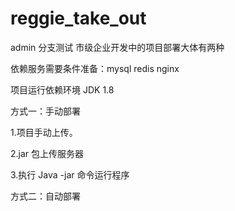 # reggie_take_out
admin
分支测试
市级企业开发中的项目部署大体有两种

依赖服务需要条件准备：mysql redis nginx

项目运行依赖环境 JDK 1.8

方式一：手动部署 

1.项目手动上传。

2.jar 包上传服务器

3.执行 Java -jar 命令运行程序


方式二：自动部署
